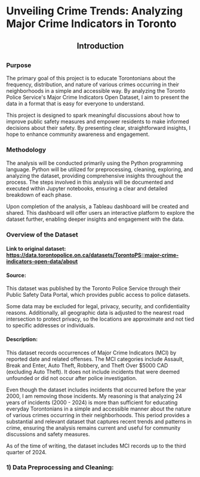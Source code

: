 # Unveiling Crime Trends: Analyzing Major Crime Indicators in Toronto

<div align="center"> <h2>Introduction<h2> </div>

### Purpose
The primary goal of this project is to educate Torontonians about the frequency, distribution, and nature of various crimes occurring in their neighborhoods in a simple and accessible way. By analyzing the Toronto Police Service's Major Crime Indicators Open Dataset, I aim to present the data in a format that is easy for everyone to understand.

This project is designed to spark meaningful discussions about how to improve public safety measures and empower residents to make informed decisions about their safety. By presenting clear, straightforward insights, I hope to enhance community awareness and engagement.

### Methodology
The analysis will be conducted primarily using the Python programming language. Python will be utilized for preprocessing, cleaning, exploring, and analyzing the dataset, providing comprehensive insights throughout the process. The steps involved in this analysis will be documented and executed within Jupyter notebooks, ensuring a clear and detailed breakdown of each phase.

Upon completion of the analysis, a Tableau dashboard will be created and shared. This dashboard will offer users an interactive platform to explore the dataset further, enabling deeper insights and engagement with the data. 

### Overview of the Dataset
#### Link to original dataset: https://data.torontopolice.on.ca/datasets/TorontoPS::major-crime-indicators-open-data/about

#### Source: 
This dataset was published by the Toronto Police Service through their Public Safety Data Portal, which provides public access to police datasets.

Some data may be excluded for legal, privacy, security, and confidentiality reasons. Additionally, all geographic data is adjusted to the nearest road intersection to protect privacy, so the locations are approximate and not tied to specific addresses or individuals. 

#### Description:
This dataset records occurrences of Major Crime Indicators (MCI) by reported date and related offenses. The MCI categories include Assault, Break and Enter, Auto Theft, Robbery, and Theft Over $5000 CAD (excluding Auto Theft). It does not include incidents that were deemed unfounded or did not occur after police investigation.

Even though the dataset includes incidents that occurred before the year 2000, I am removing those incidents. My reasoning is that analyzing 24 years of incidents (2000 - 2024) is more than sufficient for educating everyday Torontonians in a simple and accessible manner about the nature of various crimes occurring in their neighborhoods. This period provides a substantial and relevant dataset that captures recent trends and patterns in crime, ensuring the analysis remains current and useful for community discussions and safety measures.

As of the time of writing, the dataset includes MCI records up to the third quarter of 2024.

### 1) Data Preprocessing and Cleaning:




